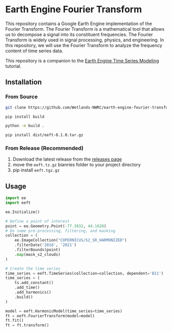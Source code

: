 # Earth Engine Fourier Transform
This repository contains a Google Earth Engine implementation of the Fourier Transform. The Fourier Transform is a mathematical tool that allows us to decompose a signal into its constituent frequencies. The Fourier Transform is widely used in signal processing, physics, and engineering. In this repository, we will use the Fourier Transform to analyze the frequency content of time series data.

This repository is a companion to the [Earth Engine Time Series Modeling](https://developers.google.com/earth-engine/tutorials/community/time-series-modeling) tutorial.

## Installation
### From Source
```bash
git clone https://github.com/Wetlands-NWRC/earth-engine-fourier-transform.git
```
```bash
pip install build
```
```bash
python -m build .
```
```bash
pip install dist/eeft-0.1.0.tar.gz
```

### From Release (Recommended)
1) Download the latest release from the [releases page](https://github.com/Wetlands-NWRC/earth-engine-fourier-transform/releases)
2) move the `eeft.tz.gz` bianries folder to your project directory
3) pip install `eeft.tgz.gz`


## Usage
```python
import ee
import eeft

ee.Initialize()

# Define a point of interest
point = ee.Geometry.Point(-77.3832, 44.1628)
# Do some pre-processing, filtering, and masking
collection = (
    ee.ImageCollection("COPERNICUS/S2_SR_HARMONIZED")
    .filterDate('2018', '2021')
    .filterBounds(point)
    .map(mask_s2_clouds)
)

# Create the time series
time_series = eeft.TimeSeries(collection=collection, dependent='B11')
time_series = (
    ts.add_constant()
    .add_time()
    .add_harmonics()
    .build()
)

model = eeft.HarmonicModel(time_series=time_series)
ft = eeft.FourierTransform(model=model)
ft.fit()
ft = ft.transform()

```
